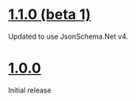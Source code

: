 # [1.1.0 (beta 1)](https://github.com/gregsdennis/json-everything/pull/326)

Updated to use JsonSchema.Net v4.

# [1.0.0]()

Initial release